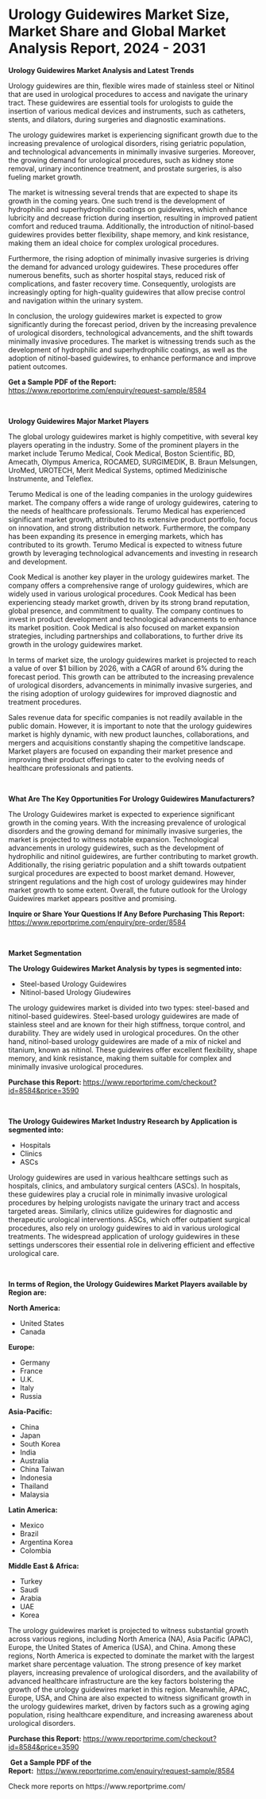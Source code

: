 <p><h1>Urology Guidewires Market Size, Market Share and Global Market Analysis Report, 2024 - 2031</h1></p><p><strong>Urology Guidewires Market Analysis and Latest Trends</strong></p>
<p><p>Urology guidewires are thin, flexible wires made of stainless steel or Nitinol that are used in urological procedures to access and navigate the urinary tract. These guidewires are essential tools for urologists to guide the insertion of various medical devices and instruments, such as catheters, stents, and dilators, during surgeries and diagnostic examinations.</p><p>The urology guidewires market is experiencing significant growth due to the increasing prevalence of urological disorders, rising geriatric population, and technological advancements in minimally invasive surgeries. Moreover, the growing demand for urological procedures, such as kidney stone removal, urinary incontinence treatment, and prostate surgeries, is also fueling market growth.</p><p>The market is witnessing several trends that are expected to shape its growth in the coming years. One such trend is the development of hydrophilic and superhydrophilic coatings on guidewires, which enhance lubricity and decrease friction during insertion, resulting in improved patient comfort and reduced trauma. Additionally, the introduction of nitinol-based guidewires provides better flexibility, shape memory, and kink resistance, making them an ideal choice for complex urological procedures.</p><p>Furthermore, the rising adoption of minimally invasive surgeries is driving the demand for advanced urology guidewires. These procedures offer numerous benefits, such as shorter hospital stays, reduced risk of complications, and faster recovery time. Consequently, urologists are increasingly opting for high-quality guidewires that allow precise control and navigation within the urinary system.</p><p>In conclusion, the urology guidewires market is expected to grow significantly during the forecast period, driven by the increasing prevalence of urological disorders, technological advancements, and the shift towards minimally invasive procedures. The market is witnessing trends such as the development of hydrophilic and superhydrophilic coatings, as well as the adoption of nitinol-based guidewires, to enhance performance and improve patient outcomes.</p></p>
<p><strong>Get a Sample PDF of the Report:&nbsp;</strong> <a href="https://www.reportprime.com/enquiry/request-sample/8584">https://www.reportprime.com/enquiry/request-sample/8584</a></p>
<p>&nbsp;</p>
<p><strong>Urology Guidewires Major Market Players</strong></p>
<p><p>The global urology guidewires market is highly competitive, with several key players operating in the industry. Some of the prominent players in the market include Terumo Medical, Cook Medical, Boston Scientific, BD, Amecath, Olympus America, ROCAMED, SURGIMEDIK, B. Braun Melsungen, UroMed, UROTECH, Merit Medical Systems, optimed Medizinische Instrumente, and Teleflex.</p><p>Terumo Medical is one of the leading companies in the urology guidewires market. The company offers a wide range of urology guidewires, catering to the needs of healthcare professionals. Terumo Medical has experienced significant market growth, attributed to its extensive product portfolio, focus on innovation, and strong distribution network. Furthermore, the company has been expanding its presence in emerging markets, which has contributed to its growth. Terumo Medical is expected to witness future growth by leveraging technological advancements and investing in research and development.</p><p>Cook Medical is another key player in the urology guidewires market. The company offers a comprehensive range of urology guidewires, which are widely used in various urological procedures. Cook Medical has been experiencing steady market growth, driven by its strong brand reputation, global presence, and commitment to quality. The company continues to invest in product development and technological advancements to enhance its market position. Cook Medical is also focused on market expansion strategies, including partnerships and collaborations, to further drive its growth in the urology guidewires market.</p><p>In terms of market size, the urology guidewires market is projected to reach a value of over $1 billion by 2026, with a CAGR of around 6% during the forecast period. This growth can be attributed to the increasing prevalence of urological disorders, advancements in minimally invasive surgeries, and the rising adoption of urology guidewires for improved diagnostic and treatment procedures.</p><p>Sales revenue data for specific companies is not readily available in the public domain. However, it is important to note that the urology guidewires market is highly dynamic, with new product launches, collaborations, and mergers and acquisitions constantly shaping the competitive landscape. Market players are focused on expanding their market presence and improving their product offerings to cater to the evolving needs of healthcare professionals and patients.</p></p>
<p>&nbsp;</p>
<p><strong>What Are The Key Opportunities For Urology Guidewires Manufacturers?</strong></p>
<p><p>The Urology Guidewires market is expected to experience significant growth in the coming years. With the increasing prevalence of urological disorders and the growing demand for minimally invasive surgeries, the market is projected to witness notable expansion. Technological advancements in urology guidewires, such as the development of hydrophilic and nitinol guidewires, are further contributing to market growth. Additionally, the rising geriatric population and a shift towards outpatient surgical procedures are expected to boost market demand. However, stringent regulations and the high cost of urology guidewires may hinder market growth to some extent. Overall, the future outlook for the Urology Guidewires market appears positive and promising.</p></p>
<p><strong>Inquire or Share Your Questions If Any Before Purchasing This Report:</strong> <a href="https://www.reportprime.com/enquiry/pre-order/8584">https://www.reportprime.com/enquiry/pre-order/8584</a></p>
<p>&nbsp;</p>
<p><strong>Market Segmentation</strong></p>
<p><strong>The Urology Guidewires Market Analysis by types is segmented into:</strong></p>
<p><ul><li>Steel-based Urology Guidewires</li><li>Nitinol-based Urology Giudewires</li></ul></p>
<p><p>The urology guidewires market is divided into two types: steel-based and nitinol-based guidewires. Steel-based urology guidewires are made of stainless steel and are known for their high stiffness, torque control, and durability. They are widely used in urological procedures. On the other hand, nitinol-based urology guidewires are made of a mix of nickel and titanium, known as nitinol. These guidewires offer excellent flexibility, shape memory, and kink resistance, making them suitable for complex and minimally invasive urological procedures.</p></p>
<p><strong>Purchase this Report:&nbsp;</strong><a href="https://www.reportprime.com/checkout?id=8584&price=3590">https://www.reportprime.com/checkout?id=8584&price=3590</a></p>
<p>&nbsp;</p>
<p><strong>The Urology Guidewires Market Industry Research by Application is segmented into:</strong></p>
<p><ul><li>Hospitals</li><li>Clinics</li><li>ASCs</li></ul></p>
<p><p>Urology guidewires are used in various healthcare settings such as hospitals, clinics, and ambulatory surgical centers (ASCs). In hospitals, these guidewires play a crucial role in minimally invasive urological procedures by helping urologists navigate the urinary tract and access targeted areas. Similarly, clinics utilize guidewires for diagnostic and therapeutic urological interventions. ASCs, which offer outpatient surgical procedures, also rely on urology guidewires to aid in various urological treatments. The widespread application of urology guidewires in these settings underscores their essential role in delivering efficient and effective urological care.</p></p>
<p>&nbsp;</p>
<p><strong>In terms of Region, the Urology Guidewires Market Players available by Region are:</strong></p>
<p>
    <p> <strong> North America: </strong>
        <ul>
            <li>United States</li>
            <li>Canada</li>
        </ul>
        </p> 
    <p> <strong> Europe: </strong>
        <ul>
            <li>Germany</li>
            <li>France</li>
            <li>U.K.</li>
            <li>Italy</li>
            <li>Russia</li>
        </ul>
        </p> 
    <p> <strong> Asia-Pacific: </strong>
        <ul>
            <li>China</li>
            <li>Japan</li>
            <li>South Korea</li>
            <li>India</li>
            <li>Australia</li>
            <li>China Taiwan</li>
            <li>Indonesia</li>
            <li>Thailand</li>
            <li>Malaysia</li>
        </ul>
        </p> 
    <p> <strong> Latin America: </strong>
        <ul>
            <li>Mexico</li>
            <li>Brazil</li>
            <li>Argentina Korea</li>
            <li>Colombia</li>
        </ul>
        </p> 
    <p> <strong> Middle East & Africa: </strong>
        <ul>
            <li>Turkey</li>
            <li>Saudi</li>
            <li>Arabia</li>
            <li>UAE</li>
            <li>Korea</li>
        </ul>
    </p>
    </p>
<p><p>The urology guidewires market is projected to witness substantial growth across various regions, including North America (NA), Asia Pacific (APAC), Europe, the United States of America (USA), and China. Among these regions, North America is expected to dominate the market with the largest market share percentage valuation. The strong presence of key market players, increasing prevalence of urological disorders, and the availability of advanced healthcare infrastructure are the key factors bolstering the growth of the urology guidewires market in this region. Meanwhile, APAC, Europe, USA, and China are also expected to witness significant growth in the urology guidewires market, driven by factors such as a growing aging population, rising healthcare expenditure, and increasing awareness about urological disorders.</p></p>
<p><strong>Purchase this Report: </strong><a href="https://www.reportprime.com/checkout?id=8584&price=3590">https://www.reportprime.com/checkout?id=8584&price=3590</a></p>
<p>&nbsp;<strong>Get a Sample PDF of the Report:&nbsp;&nbsp;</strong><a href="https://www.reportprime.com/enquiry/request-sample/8584">https://www.reportprime.com/enquiry/request-sample/8584</a></p>
<p><strong></strong></p>
<p>Check more reports on https://www.reportprime.com/</p>